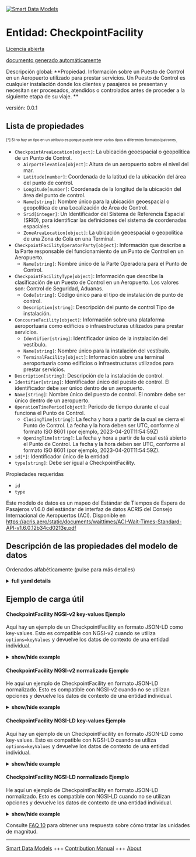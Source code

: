 <!-- 10-Header -->  
[![Smart Data Models](https://smartdatamodels.org/wp-content/uploads/2022/01/SmartDataModels_logo.png "Logo")](https://smartdatamodels.org)  
Entidad: CheckpointFacility  
===========================<!-- /10-Header -->  
<!-- 15-License -->  
[Licencia abierta](https://github.com/smart-data-models//dataModel.ACRIS/blob/master/CheckpointFacility/LICENSE.md)  
[documento generado automáticamente](https://docs.google.com/presentation/d/e/2PACX-1vTs-Ng5dIAwkg91oTTUdt8ua7woBXhPnwavZ0FxgR8BsAI_Ek3C5q97Nd94HS8KhP-r_quD4H0fgyt3/pub?start=false&loop=false&delayms=3000#slide=id.gb715ace035_0_60)  
<!-- /15-License -->  
<!-- 20-Description -->  
Descripción global: **Propiedad. Información sobre un Puesto de Control en un Aeropuerto utilizado para prestar servicios. Un Puesto de Control es cualquier instalación donde los clientes y pasajeros se presentan y necesitan ser procesados, atendidos o controlados antes de proceder a la siguiente etapa de su viaje. **  
versión: 0.0.1  
<!-- /20-Description -->  
<!-- 30-PropertiesList -->  

## Lista de propiedades  

<sup><sub>[*] Si no hay un tipo en un atributo es porque puede tener varios tipos o diferentes formatos/patrones</sub></sup>.  
- `CheckpointAreaLocation[object]`: La ubicación geoespacial o geopolítica de un Punto de Control.  	- `AirportElevation[object]`: Altura de un aeropuerto sobre el nivel del mar.    
	- `Latitude[number]`: Coordenada de la latitud de la ubicación del área del punto de control.    
	- `Longitude[number]`: Coordenada de la longitud de la ubicación del área del punto de control.    
	- `Name[string]`: Nombre único para la ubicación geoespacial o geopolítica de una Localización de Área de Control.    
	- `Srid[integer]`: Un Identificador del Sistema de Referencia Espacial (SRID), para identificar las definiciones del sistema de coordenadas espaciales.    
	- `ZoneAreaLocation[object]`: La ubicación geoespacial o geopolítica de una Zona de Cola en una Terminal.    
- `CheckpointFacilityOperatorParty[object]`: Información que describe a la Parte responsable del funcionamiento de un Punto de Control en un Aeropuerto.  	- `Name[string]`: Nombre único de la Parte Operadora para el Punto de Control.    
- `CheckpointFacilityType[object]`: Información que describe la clasificación de un Puesto de Control en un Aeropuerto. Los valores son: Control de Seguridad, Aduanas.  	- `Code[string]`: Código único para el tipo de instalación de punto de control.    
	- `Description[string]`: Descripción del punto de control Tipo de instalación.    
- `ConcourseFacility[object]`: Información sobre una plataforma aeroportuaria como edificios o infraestructuras utilizados para prestar servicios.  	- `Identifier[string]`: Identificador único de la instalación del vestíbulo.    
	- `Name[string]`: Nombre único para la instalación del vestíbulo.    
	- `TerminalFacility[object]`: Información sobre una terminal aeroportuaria como edificios o infraestructuras utilizados para prestar servicios.    
- `Description[string]`: Descripción de la instalación de control.  - `Identifier[string]`: Identificador único del puesto de control. El identificador debe ser único dentro de un aeropuerto.  - `Name[string]`: Nombre único del puesto de control. El nombre debe ser único dentro de un aeropuerto.  - `OperationTimePeriod[object]`: Periodo de tiempo durante el cual funciona el Punto de Control.  	- `ClosingTime[string]`: La fecha y hora a partir de la cual se cierra el Punto de Control. La fecha y la hora deben ser UTC, conforme al formato ISO 8601 (por ejemplo, 2023-04-20T11:54:59Z)    
	- `OpeningTime[string]`: La fecha y hora a partir de la cual está abierto el Punto de Control. La fecha y la hora deben ser UTC, conforme al formato ISO 8601 (por ejemplo, 2023-04-20T11:54:59Z).    
- `id[*]`: Identificador único de la entidad  - `type[string]`: Debe ser igual a CheckpointFacility.  <!-- /30-PropertiesList -->  
<!-- 35-RequiredProperties -->  
Propiedades requeridas  
- `id`  - `type`  <!-- /35-RequiredProperties -->  
<!-- 40-RequiredProperties -->  
Este modelo de datos es un mapeo del Estándar de Tiempos de Espera de Pasajeros v1.6.0 del estándar de interfaz de datos ACRIS del Consejo Internacional de Aeropuertos (ACI). Disponible en https://acris.aero/static/documents/waittimes/ACI-Wait-Times-Standard-API-v1.6.0.12b34cd0213e.pdf  
<!-- /40-RequiredProperties -->  
<!-- 50-DataModelHeader -->  
## Descripción de las propiedades del modelo de datos  
Ordenados alfabéticamente (pulse para más detalles)  
<!-- /50-DataModelHeader -->  
<!-- 60-ModelYaml -->  
<details><summary><strong>full yaml details</strong></summary>    
```yaml  
CheckpointFacility:    
  description: 'Property. Information about a Checkpoint in an Airport used to provide services. A Checkpoint facility is any facility where customers and passengers turn up and need to be processed, serviced or screened before proceeding to the next stage of their journey. '    
  properties:    
    CheckpointAreaLocation:    
      description: The geospatial or geopolitical location of a Checkpoint.    
      properties:    
        AirportElevation:    
          description: 'The height of an Airport, above sea level.'    
          properties:    
            AirportElevationUnitOfMeasurement:    
              description: The unit of measure of the height of an Airport above sea level (FT for foot or M for metre).    
              properties:    
                Name:    
                  description: The name of the unit of measure for an Airport elevation above sea level.    
                  type: string    
                  x-ngsi:    
                    type: Property    
              type: object    
              x-ngsi:    
                type: Property    
            Name:    
              description: The name of an Airport elevation above sea level.    
              type: string    
              x-ngsi:    
                type: Property    
            Value:    
              description: The value of an Airport elevation above sea level.    
              type: number    
              x-ngsi:    
                type: Property    
          type: object    
          x-ngsi:    
            type: Property    
        Latitude:    
          description: Coordinate of the latitude of the checkpoint area location.    
          type: number    
          x-ngsi:    
            type: Property    
        Longitude:    
          description: Coordinate of the longitude of the checkpoint area location.    
          type: number    
          x-ngsi:    
            type: Property    
        Name:    
          description: Unique name for geospatial or geopolitical location of a Checkpoint Area Location.    
          type: string    
          x-ngsi:    
            type: Property    
        Srid:    
          description: 'A Spatial Reference System Identifier (SRID), to identify the spatial coordinate system definitions'    
          type: integer    
          x-ngsi:    
            type: Property    
        ZoneAreaLocation:    
          description: The geospatial or geopolitical location of a Queuing Zone in a Terminal.    
          properties:    
            Name:    
              description: Unique name for the Zone Area Location.    
              type: string    
              x-ngsi:    
                type: Property    
            TerminalAreaLocation:    
              description: The geospatial or geopolitical location of an Airport Terminal building.    
              properties:    
                AirportLocation:    
                  description: The geospatial or geopolitical location of an Airport.    
                  properties:    
                    Latitude:    
                      description: Coordinate for latitude of the Airport.    
                      type: number    
                      x-ngsi:    
                        type: Property    
                    Longitude:    
                      description: Coordinate for longitude of the Airport.    
                      type: number    
                      x-ngsi:    
                        type: Property    
                    Name:    
                      description: Unique name for the Airport Location.    
                      type: string    
                      x-ngsi:    
                        type: Property    
                    Srid:    
                      description: 'A Spatial Reference System Identifier (SRID), to identify the spatial coordinate system definitions.'    
                      type: number    
                      x-ngsi:    
                        type: Property    
                  type: object    
                  x-ngsi:    
                    type: Property    
                Name:    
                  description: Unique name for the Terminal Area Location.    
                  type: string    
                  x-ngsi:    
                    type: Property    
              type: object    
              x-ngsi:    
                type: Property    
          type: object    
          x-ngsi:    
            type: Property    
      type: object    
      x-ngsi:    
        type: Property    
    CheckpointFacilityOperatorParty:    
      description: Information that describes the Party responsible for the operation of a Checkpoint in an Airport.    
      properties:    
        Name:    
          description: Unique name of the Operator Party for the Checkpoint Facility.    
          type: string    
          x-ngsi:    
            type: Property    
      type: object    
      x-ngsi:    
        type: Property    
    CheckpointFacilityType:    
      description: 'Information that describes the classification for a Checkpoint in an Airport. Values are: Security Screening, Customs.'    
      properties:    
        Code:    
          description: Unique code for the Checkpoint Facility Type.    
          type: string    
          x-ngsi:    
            type: Property    
        Description:    
          description: Description of the Checkpoint Facility Type.    
          type: string    
          x-ngsi:    
            type: Property    
      type: object    
      x-ngsi:    
        type: Property    
    ConcourseFacility:    
      description: Information about an Airport Concourse as buildings or infrastructure used to provide services.    
      properties:    
        Identifier:    
          description: Unique identifier for the Concourse Facility.    
          type: string    
          x-ngsi:    
            type: Property    
        Name:    
          description: Unique name for the Concourse Facility.    
          type: string    
          x-ngsi:    
            type: Property    
        TerminalFacility:    
          description: Information about an Airport Terminal as buildings or infrastructure used to provide services.    
          properties:    
            AirportFacility:    
              description: Information about an Airport as buildings or infrastructure used to provide services.    
              properties:    
                IataCode:    
                  description: Three character IATA code for the Airport.    
                  type: string    
                  x-ngsi:    
                    type: Property    
                IcaoCode:    
                  description: Four character ICAO code for the Airport.    
                  type: string    
                  x-ngsi:    
                    type: Property    
                Name:    
                  description: Common name of the Airport.    
                  type: string    
                  x-ngsi:    
                    type: Property    
              type: object    
              x-ngsi:    
                type: Property    
            Identifier:    
              description: Unique identifier for the Terminal Facility.    
              type: string    
              x-ngsi:    
                type: Property    
            Name:    
              description: Unique name for the Terminal Facility.    
              type: string    
              x-ngsi:    
                type: Property    
          type: object    
          x-ngsi:    
            type: Property    
      type: object    
      x-ngsi:    
        type: Property    
    Description:    
      description: Description of the Checkpoint Facility.    
      type: string    
      x-ngsi:    
        type: Property    
    Identifier:    
      description: Unique identifier for the Checkpoint Facility. The identifier should be unique within an Airport.    
      type: string    
      x-ngsi:    
        type: Property    
    Name:    
      description: Unique name for the Checkpoint Facility. The name should be unique within an Airport.    
      type: string    
      x-ngsi:    
        type: Property    
    OperationTimePeriod:    
      description: The time period over which the Checkpoint is operating.    
      properties:    
        ClosingTime:    
          description: 'The date and time from when the Checkpoint Facility is closed. Date time should be UTC, compliant with ISO 8601 format (e.g. 2023-04-20T11:54:59Z)'    
          type: string    
          x-ngsi:    
            type: Property    
        OpeningTime:    
          description: 'The date and time from when the Checkpoint Facility is open. Date time should be UTC, compliant with ISO 8601 format (e.g. 2023-04-20T11:54:59Z)'    
          type: string    
          x-ngsi:    
            type: Property    
      type: object    
      x-ngsi:    
        type: Property    
    id:    
      anyOf:    
        - description: Identifier format of any NGSI entity    
          maxLength: 256    
          minLength: 1    
          pattern: ^[\w\-\.\{\}\$\+\*\[\]`|~^@!,:\\]+$    
          type: string    
          x-ngsi:    
            type: Property    
        - description: Identifier format of any NGSI entity    
          format: uri    
          type: string    
          x-ngsi:    
            type: Property    
      description: Unique identifier of the entity    
      x-ngsi:    
        type: Property    
    type:    
      description: It must be equal to CheckpointFacility.    
      enum:    
        - CheckpointFacility    
      type: string    
      x-ngsi:    
        type: Property    
  required:    
    - id    
    - type    
  type: object    
  x-derived-from: https://acris.aero/static/documents/waittimes/ACI-Wait-Times-API-Specification-v1.6.0.1c4ec122da9a.yaml    
  x-disclaimer: 'Redistribution and use in source and binary forms, with or without modification, are permitted  provided that the license conditions are met. Copyleft (c) 2022 Contributors to Smart Data Models Program'    
  x-license-url: https://github.com/smart-data-models/dataModel.ACRIS/blob/master/CheckpointFacility/LICENSE.md    
  x-model-schema: https://smart-data-models.github.io/dataModel.ACRIS/CheckpointFacility/schema.json    
  x-model-tags: ACRIS    
  x-version: 0.0.1    
```  
</details>    
<!-- /60-ModelYaml -->  
<!-- 70-MiddleNotes -->  
<!-- /70-MiddleNotes -->  
<!-- 80-Examples -->  
## Ejemplo de carga útil  
#### CheckpointFacility NGSI-v2 key-values Ejemplo  
Aquí hay un ejemplo de un CheckpointFacility en formato JSON-LD como key-values. Esto es compatible con NGSI-v2 cuando se utiliza `options=keyValues` y devuelve los datos de contexto de una entidad individual.  
<details><summary><strong>show/hide example</strong></summary>    
```json  
{  
  "id": "urn:ngsi-ld:CheckpointFacility:id:MMJG:16938337",  
  "type": "CheckpointFacility",  
  "Description": "control",  
  "Identifier": "control-1",  
  "Name": "",  
  "CheckpointAreaLocation": {  
    "Latitude": 40.42,  
    "Longitude": 3.708,  
    "Name": "gate 23",  
    "Srid": 0,  
    "AirportElevation": {  
      "Name": "",  
      "Value": 571.3,  
      "AirportElevationUnitOfMeasurement": {  
        "Name": "Mater"  
      }  
    },  
    "ZoneAreaLocation": {  
      "Name": "",  
      "TerminalAreaLocation": {  
        "Name": "",  
        "AirportLocation": {  
          "Latitude": 40.42,  
          "Longitude": 3.708,  
          "Name": "gate 23",  
          "Srid": 534  
        }  
      }  
    }  
  },  
  "CheckpointFacilityOperatorParty": {  
    "Name": ""  
  },  
  "CheckpointFacilityType": {  
    "Code": "",  
    "Description": ""  
  },  
  "ConcourseFacility": {  
    "Identifier": "",  
    "Name": "",  
    "TerminalFacility": {  
      "Identifier": "terminal 1",  
      "Name": "",  
      "AirportFacility": {  
        "IataCode": "BMA",  
        "IcaoCode": "ESSB",  
        "Name": ""  
      }  
    }  
  },  
  "OperationTimePeriod": {  
    "ClosingTime": "23:59:00Z",  
    "OpeningTime": "00:00:00Z"  
  }  
}  
```  
</details>  
#### CheckpointFacility NGSI-v2 normalizado Ejemplo  
He aquí un ejemplo de CheckpointFacility en formato JSON-LD normalizado. Esto es compatible con NGSI-v2 cuando no se utilizan opciones y devuelve los datos de contexto de una entidad individual.  
<details><summary><strong>show/hide example</strong></summary>    
```json  
{  
  "id": "urn:ngsi-ld:CheckpointFacility:id:MGZO:29576657",  
  "type": "CheckpointFacility",  
  "Description": {  
    "type": "Text",  
    "value": "control"  
  },  
  "Identifier": {  
    "type": "Text",  
    "value": "Ba/B"  
  },  
  "Name": {  
    "type": "Text",  
    "value": ""  
  },  
  "CheckpointAreaLocation": {  
    "type": "Text",  
    "value": {  
      "Latitude": 8.0,  
      "Longitude": 5.1,  
      "Name": "gate 23",  
      "Srid": 441,  
      "AirportElevation": {  
        "Name": "",  
        "Value": 125.3,  
        "AirportElevationUnitOfMeasurement": {  
          "Name": "Meters"  
        }  
      },  
      "ZoneAreaLocation": {  
        "Name": "",  
        "TerminalAreaLocation": {  
          "Name": "",  
          "AirportLocation": {  
            "Latitude": 0.9,  
            "Longitude": 5.3,  
            "Name": "gate 23",  
            "Srid": 175  
          }  
        }  
      }  
    }  
  },  
  "CheckpointFacilityOperatorParty": {  
    "type": "StructuredValue",  
    "value": {  
      "Name": ""  
    }  
  },  
  "CheckpointFacilityType": {  
    "type": "StructuredValue",  
    "value": {  
      "Code": "",  
      "Description": ""  
    }  
  },  
  "ConcourseFacility": {  
    "type": "StructuredValue",  
    "value": {  
      "Identifier": "",  
      "Name": "",  
      "TerminalFacility": {  
        "Identifier": "terminal 1",  
        "Name": "",  
        "AirportFacility": {  
          "IataCode": "BMA",  
          "IcaoCode": "ESSB",  
          "Name": ""  
        }  
      }  
    }  
  },  
  "OperationTimePeriod": {  
    "type": "StructuredValue",  
    "value": {  
      "ClosingTime": "23:59:00Z",  
      "OpeningTime": "00:00:00Z"  
    }  
  },  
  "@context": [  
    "https://raw.githubusercontent.com/smart-data-models/dataModel.ACRIS/master/context.jsonld"  
  ]  
}  
```  
</details>  
#### CheckpointFacility NGSI-LD key-values Ejemplo  
Aquí hay un ejemplo de un CheckpointFacility en formato JSON-LD como key-values. Esto es compatible con NGSI-LD cuando se utiliza `options=keyValues` y devuelve los datos de contexto de una entidad individual.  
<details><summary><strong>show/hide example</strong></summary>    
```json  
{  
  "id": "urn:ngsi-ld:CheckpointFacility:id:MMJG:16938337",  
  "type": "CheckpointFacility",  
  "Description": "control",  
  "Identifier": "control-1",  
  "Name": "",  
  "CheckpointAreaLocation": {  
    "Latitude": 40.42,  
    "Longitude": 3.708,  
    "Name": "gate 23",  
    "Srid": 0,  
    "AirportElevation": {  
      "Name": "",  
      "Value": 571.3,  
      "AirportElevationUnitOfMeasurement": {  
        "Name": "Mater"  
      }  
    },  
    "ZoneAreaLocation": {  
      "Name": "",  
      "TerminalAreaLocation": {  
        "Name": "",  
        "AirportLocation": {  
          "Latitude": 40.42,  
          "Longitude": 3.708,  
          "Name": "gate 23",  
          "Srid": 534  
        }  
      }  
    }  
  },  
  "CheckpointFacilityOperatorParty": {  
    "Name": ""  
  },  
  "CheckpointFacilityType": {  
    "Code": "",  
    "Description": ""  
  },  
  "ConcourseFacility": {  
    "Identifier": "",  
    "Name": "",  
    "TerminalFacility": {  
      "Identifier": "terminal 1",  
      "Name": "",  
      "AirportFacility": {  
        "IataCode": "BMA",  
        "IcaoCode": "ESSB",  
        "Name": ""  
      }  
    }  
  },  
  "OperationTimePeriod": {  
    "ClosingTime": "23:59:00Z",  
    "OpeningTime": "00:00:00Z"  
  },  
  "@context": [  
    "https://raw.githubusercontent.com/smart-data-models/dataModel.ACRIS/master/context.jsonld"  
  ]  
}  
```  
</details>  
#### CheckpointFacility NGSI-LD normalizado Ejemplo  
He aquí un ejemplo de CheckpointFacility en formato JSON-LD normalizado. Esto es compatible con NGSI-LD cuando no se utilizan opciones y devuelve los datos de contexto de una entidad individual.  
<details><summary><strong>show/hide example</strong></summary>    
```json  
{  
  "id": "urn:ngsi-ld:CheckpointFacility:id:MGZO:29576657",  
  "type": "CheckpointFacility",  
  "Description": {  
    "type": "Property",  
    "value": "control"  
  },  
  "Identifier": {  
    "type": "Property",  
    "value": "control-1"  
  },  
  "Name": {  
    "type": "Property",  
    "value": ""  
  },  
  "CheckpointAreaLocation": {  
    "type": "Property",  
    "value": {  
      "Latitude": 8.0,  
      "Longitude": 5.1,  
      "Name": "gate 23",  
      "Srid": 0,  
      "AirportElevation": {  
        "Name": "",  
        "Value": 125.3,  
        "AirportElevationUnitOfMeasurement": {  
          "Name": "Meters"  
        }  
      },  
      "ZoneAreaLocation": {  
        "Name": "",  
        "TerminalAreaLocation": {  
          "Name": "",  
          "AirportLocation": {  
            "Latitude": 40.42,  
            "Longitude": 3.708,  
            "Name": "gate 23",  
            "Srid": 534  
          }  
        }  
      }  
    }  
  },  
  "CheckpointFacilityOperatorParty": {  
    "type": "Property",  
    "value": {  
      "Name": ""  
    }  
  },  
  "CheckpointFacilityType": {  
    "type": "Property",  
    "value": {  
      "Code": "",  
      "Description": ""  
    }  
  },  
  "ConcourseFacility": {  
    "type": "Property",  
    "value": {  
      "Identifier": "",  
      "Name": "",  
      "TerminalFacility": {  
        "Identifier": "terminal-1",  
        "Name": "",  
        "AirportFacility": {  
          "IataCode": "BMA",  
          "IcaoCode": "ESSB",  
          "Name": ""  
        }  
      }  
    }  
  },  
  "OperationTimePeriod": {  
    "type": "Property",  
    "value": {  
      "ClosingTime": "23:59:00Z",  
      "OpeningTime": "00:00:00Z"  
    }  
  },  
  "@context": [  
    "https://raw.githubusercontent.com/smart-data-models/dataModel.ACRIS/master/context.jsonld"  
  ]  
}  
```  
</details><!-- /80-Examples -->  
<!-- 90-FooterNotes -->  
<!-- /90-FooterNotes -->  
<!-- 95-Units -->  
Consulte [FAQ 10](https://smartdatamodels.org/index.php/faqs/) para obtener una respuesta sobre cómo tratar las unidades de magnitud.  
<!-- /95-Units -->  
<!-- 97-LastFooter -->  
---  
[Smart Data Models](https://smartdatamodels.org) +++ [Contribution Manual](https://bit.ly/contribution_manual) +++ [About](https://bit.ly/Introduction_SDM)<!-- /97-LastFooter -->  

